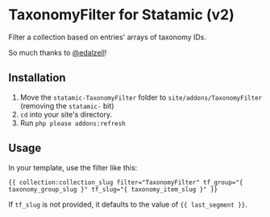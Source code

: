 # TaxonomyFilter for Statamic (v2)

Filter a collection based on entries' arrays of taxonomy IDs.

So much thanks to [@edalzell](https://github.com/edalzell)!

## Installation

1. Move the `statamic-TaxonomyFilter` folder to `site/addons/TaxonomyFilter` (removing the `statamic-` bit)
2. `cd` into your site's directory.
3. Run `php please addons:refresh`

## Usage

In your template, use the filter like this:

```
{{ collection:collection_slug filter="TaxonomyFilter" tf_group="{ taxonomy_group_slug }" tf_slug="{ taxonomy_item_slug }" }}
```

If `tf_slug` is not provided, it defaults to the value of `{{ last_segment }}`.
